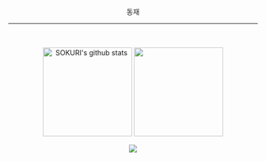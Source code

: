 <div align="center">
  동재
  <hr>

  <br>
  <br>
  <a href="https://github.com/Eungyeol41"><img align="center" style="height:180px" src="https://github-readme-stats.vercel.app/api?username=jea0716&show_icons=true&include_all_commits=true&hide_border=true&bg_color=30,7F7FD5,86A8E7,91eae4&title_color=fff&text_color=fff" alt="SOKURI's github stats" /></a>
  <a href="https://github.com/Eungyeol41"><img align="center" style="height:180px" src="https://github-readme-stats.vercel.app/api/top-langs/?username=jea0716&layout=compact&hide_border=true&bg_color=30,91eae4,86A8E7&title_color=fff&text_color=fff" /></a> 
  <br>
  <br>
  <a href="https://hits.seeyoufarm.com"><img src="https://hits.seeyoufarm.com/api/count/incr/badge.svg?url=https%3A%2F%2Fgithub.com%2Fjea071&count_bg=%23473DC8&title_bg=%23E0D1FF&icon=&icon_color=%23E7E7E7&title=+HI+&edge_flat=false"/></a>

</div>
